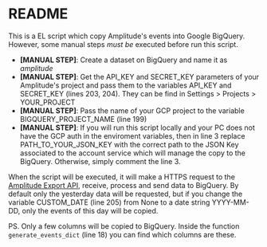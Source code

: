 # README

This is a EL script which copy Amplitude's events into Google BigQuery. However, some manual steps _must be_ executed before run this script.

- **[MANUAL STEP]**: Create a dataset on BigQuery and name it as _amplitude_
- **[MANUAL STEP]**: Get the API_KEY and SECRET_KEY parameters of your Amplitude's project and pass them to the variables API_KEY and SECRET_KEY (lines 203, 204). They can be find in Settings > Projects > YOUR_PROJECT
- **[MANUAL STEP]**: Pass the name of your GCP project to the variable BIGQUERY_PROJECT_NAME (line 199)
- **[MANUAL STEP]**: If you will run this script locally and your PC does not have the GCP auth in the enviroment variables, then in line 3 replace PATH_TO_YOUR_JSON_KEY with the correct path to the JSON Key associated to the account service which will manage the copy to the BigQuery. Otherwise, simply comment the line 3.

When the script will be executed, it will make a HTTPS request to the [Amplitude Export API](https://www.docs.developers.amplitude.com/analytics/apis/export-api/#considerations), receive, process and send data to BigQuery. By default only the yesterday data will be requested, but if you change the variable CUSTOM_DATE (line 205) from None to a date string YYYY-MM-DD, only the events of this day will be copied.

PS. Only a few columns will be copied to BigQuery. Inside the function `generate_events_dict` (line 18) you can find which columns are these.

